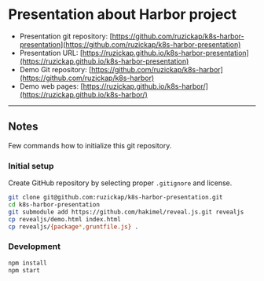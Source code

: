# Presentation about Harbor project

* Presentation git repository: [https://github.com/ruzickap/k8s-harbor-presentation](https://github.com/ruzickap/k8s-harbor-presentation)
* Presentation URL: [https://ruzickap.github.io/k8s-harbor-presentation](https://ruzickap.github.io/k8s-harbor-presentation)
* Demo Git repository: [https://github.com/ruzickap/k8s-harbor](https://github.com/ruzickap/k8s-harbor)
* Demo web pages: [https://ruzickap.github.io/k8s-harbor/](https://ruzickap.github.io/k8s-harbor/)

---

## Notes

Few commands how to initialize this git repository.

### Initial setup

Create GitHub repository by selecting proper `.gitignore` and license.

```bash
git clone git@github.com:ruzickap/k8s-harbor-presentation.git
cd k8s-harbor-presentation
git submodule add https://github.com/hakimel/reveal.js.git revealjs
cp revealjs/demo.html index.html
cp revealjs/{package*,gruntfile.js} .
```

### Development

```bash
npm install
npm start
```
